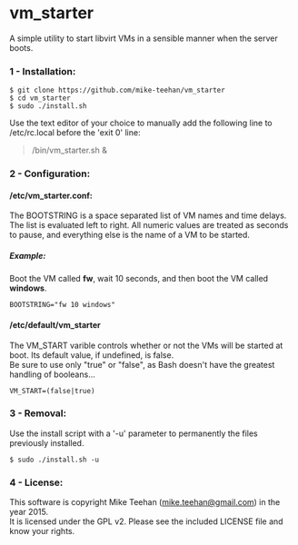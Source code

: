 # vm_starter  
A simple utility to start libvirt VMs in a sensible manner when the server boots.  
### 1 - Installation:  
```
$ git clone https://github.com/mike-teehan/vm_starter
$ cd vm_starter
$ sudo ./install.sh
```
Use the text editor of your choice to manually add the following line to /etc/rc.local before the 'exit 0' line:
> /bin/vm_starter.sh &  

### 2 - Configuration:
#### /etc/vm_starter.conf:
The BOOTSTRING is a space separated list of VM names and time delays. The list is evaluated left to right. 
All numeric values are treated as seconds to pause, and everything else is the name of a VM to be started.
##### Example:
Boot the VM called **fw**, wait 10 seconds, and then boot the VM called **windows**.  
```
BOOTSTRING="fw 10 windows"
```
#### /etc/default/vm_starter
The VM_START varible controls whether or not the VMs will be started at boot. Its default value, if undefined, is false.  
Be sure to use only "true" or "false", as Bash doesn't have the greatest handling of booleans...
```
VM_START=(false|true)
```
### 3 - Removal:
Use the install script with a '-u' parameter to permanently the files previously installed. 
```
$ sudo ./install.sh -u
```

### 4 - License:
This software is copyright Mike Teehan (<mike.teehan@gmail.com>) in the year 2015.  
It is licensed under the GPL v2. Please see the included LICENSE file and know your rights.


